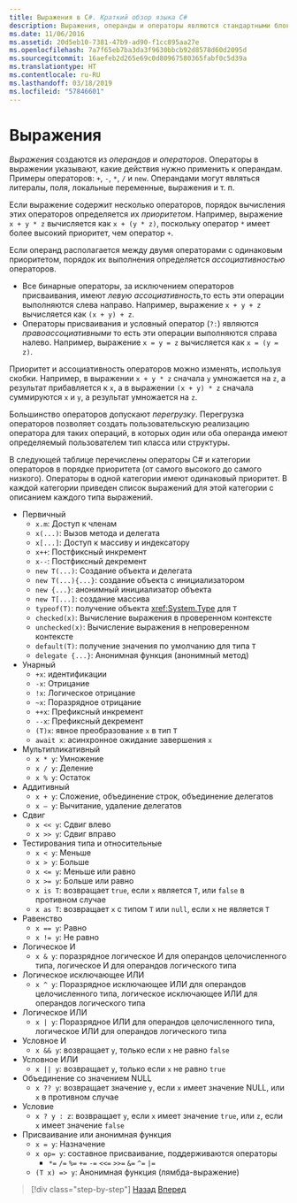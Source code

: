 ```yaml
---
title: Выражения в C#. Краткий обзор языка C#
description: Выражения, операнды и операторы являются стандартными блоками языка C#
ms.date: 11/06/2016
ms.assetid: 20d5eb10-7381-47b9-ad90-f1cc895aa27e
ms.openlocfilehash: 7a7f65eb7ba3da3f9630bbcb92d8578d60d2095d
ms.sourcegitcommit: 16aefeb2d265e69c0d80967580365fabf0c5d39a
ms.translationtype: HT
ms.contentlocale: ru-RU
ms.lasthandoff: 03/18/2019
ms.locfileid: "57846601"
---
```

# <a name="expressions"></a>Выражения

*Выражения* создаются из *операндов* и *операторов*. Операторы в выражении указывают, какие действия нужно применить к операндам. Примеры операторов: `+`, `-`, `*`, `/` и `new`. Операндами могут являться литералы, поля, локальные переменные, выражения и т. п.

Если выражение содержит несколько операторов, порядок вычисления этих операторов определяется их *приоритетом*. Например, выражение `x + y * z` вычисляется как `x + (y * z)`, поскольку оператор `*` имеет более высокий приоритет, чем оператор `+`.

Если операнд располагается между двумя операторами с одинаковым приоритетом, порядок их выполнения определяется *ассоциативностью* операторов.

* Все бинарные операторы, за исключением операторов присваивания, имеют *левую ассоциативность*,то есть эти операции выполняются слева направо. Например, выражение `x + y + z` вычисляется как `(x + y) + z`.
* Операторы присваивания и условный оператор (`?:`) являются *правоассоциативными* то есть эти операции выполняются справа налево. Например, выражение `x = y = z` вычисляется как `x = (y = z)`.

Приоритет и ассоциативность операторов можно изменять, используя скобки. Например, в выражении `x + y * z` сначала `y` умножается на `z`, а результат прибавляется к `x`, а в выражении `(x + y) * z` сначала суммируются `x` и `y`, а результат умножается на `z`.

Большинство операторов допускают *перегрузку*. Перегрузка операторов позволяет создать пользовательскую реализацию оператора для таких операций, в которых один или оба операнда имеют определяемый пользователем тип класса или структуры.

В следующей таблице перечислены операторы C# и категории операторов в порядке приоритета (от самого высокого до самого низкого). Операторы в одной категории имеют одинаковый приоритет. В каждой категории приведен список выражений для этой категории с описанием каждого типа выражений.

* Первичный
    - `x.m`: Доступ к членам
    - `x(...)`: Вызов метода и делегата
    - `x[...]`: Доступ к массиву и индексатору
    - `x++`: Постфиксный инкремент
    - `x--`: Постфиксный декремент
    - `new T(...)`: Создание объекта и делегата
    - `new T(...){...}`: создание объекта с инициализатором
    - `new {...}`:  анонимный инициализатор объекта
    - `new T[...]`: создание массива
    - `typeof(T)`: получение объекта <xref:System.Type> для `T`
    - `checked(x)`: Вычисление выражения в проверенном контексте
    - `unchecked(x)`: Вычисление выражения в непроверенном контексте
    - `default(T)`: получение значения по умолчанию для типа `T`
    - `delegate {...}`: Анонимная функция (анонимный метод)
* Унарный
    - `+x`: идентификации
    - `-x`: Отрицание
    - `!x`: Логическое отрицание
    - `~x`: Поразрядное отрицание
    - `++x`: Префиксный инкремент
    - `--x`: Префиксный декремент
    - `(T)x`: явное преобразование `x` в тип `T`
    - `await x`: асинхронное ожидание завершения `x`
* Мультипликативный
    - `x * y`: Умножение
    - `x / y`: Деление
    - `x % y`: Остаток
* Аддитивный
    - `x + y`: Сложение, объединение строк, объединение делегатов
    - `x – y`: Вычитание, удаление делегатов
* Сдвиг
    - `x << y`: Сдвиг влево
    - `x >> y`: Сдвиг вправо
* Тестирования типа и относительные
    - `x < y`: Меньше
    - `x > y`: Больше
    - `x <= y`: Меньше или равно
    - `x >= y`: Больше или равно
    - `x is T`: возвращает `true`, если `x` является `T`, или `false` в противном случае
    - `x as T`: возвращает `x` с типом `T` или `null`, если `x` не является `T`
* Равенство
    - `x == y`: Равно
    - `x != y`: Не равно
* Логическое И
    - `x & y`: поразрядное логическое И для операндов целочисленного типа, логическое И для операндов логического типа
* Логическое исключающее ИЛИ
    - `x ^ y`: Поразрядное исключающее ИЛИ для операндов целочисленного типа, логическое исключающее ИЛИ для операндов логического типа
* Логическое ИЛИ
    - `x | y`: Поразрядное ИЛИ для операндов целочисленного типа, логическое ИЛИ для операндов логического типа
* Условное И
    - `x && y`: возвращает `y`, только если `x` не равно `false`
* Условное ИЛИ
    - `x || y`: возвращает `y`, только если `x` не равно `true`
* Объединение со значением NULL
    - `x ?? y`: возвращает значение `y`, если `x` имеет значение NULL, или `x` в противном случае
* Условие
    - `x ? y : z`: возвращает `y`, если `x` имеет значение `true`, или `z`, если `x` имеет значение `false`
* Присваивание или анонимная функция
    - `x = y`: Назначение
    - `x op= y`: составное присваивание, поддерживаются операторы
        - `*=`   `/=`   `%=`   `+=`   `-=`   `<<=`   `>>=`   `&=`  `^=`  `|=`
    - `(T x) => y`: Анонимная функция (лямбда-выражение)

> [!div class="step-by-step"]
> [Назад](types-and-variables.md)
> [Вперед](statements.md)
